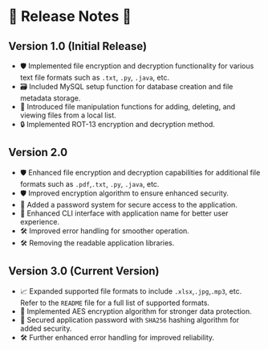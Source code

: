 # 🚀 Release Notes 📝

## Version 1.0 (Initial Release)
- 🛡 Implemented file encryption and decryption functionality for various text file formats such as `.txt`, `.py`, `.java`, etc.
- 🗃 Included MySQL setup function for database creation and file metadata storage.
- 📁 Introduced file manipulation functions for adding, deleting, and viewing files from a local list.
- 🔒 Implemented ROT-13 encryption and decryption method.


## Version 2.0 
- 🛡 Enhanced file encryption and decryption capabilities for additional file formats such as `.pdf`,`.txt`, `.py`, `.java`, etc.
- 🛡 Improved encryption algorithm to ensure enhanced security.
- 🔐 Added a password system for secure access to the application.
- 🎨 Enhanced CLI interface with application name for better user experience.
- 🛠 Improved error handling for smoother operation.
- 🛠 Removing the readable application libraries.


## Version 3.0 (Current Version)
- 📈 Expanded supported file formats to include `.xlsx`,`.jpg`,`.mp3`, etc. Refer to the `README` file for a full list of supported formats.
- 🔐 Implemented AES encryption algorithm for stronger data protection.
- 🔐 Secured application password with `SHA256` hashing algorithm for added security.
- 🛠 Further enhanced error handling for improved reliability.
